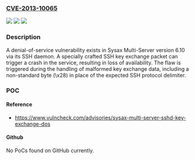 ### [CVE-2013-10065](https://cve.mitre.org/cgi-bin/cvename.cgi?name=CVE-2013-10065)
![](https://img.shields.io/static/v1?label=Product&message=Multi-Server&color=blue)
![](https://img.shields.io/static/v1?label=Version&message=6.10%20&color=brightgreen)
![](https://img.shields.io/static/v1?label=Vulnerability&message=CWE-248%20Uncaught%20Exception&color=brightgreen)

### Description

A denial-of-service vulnerability exists in Sysax Multi-Server version 6.10 via its SSH daemon. A specially crafted SSH key exchange packet can trigger a crash in the service, resulting in loss of availability. The flaw is triggered during the handling of malformed key exchange data, including a non-standard byte (\x28) in place of the expected SSH protocol delimiter.

### POC

#### Reference
- https://www.vulncheck.com/advisories/sysax-multi-server-sshd-key-exchange-dos

#### Github
No PoCs found on GitHub currently.

